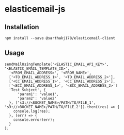 # elasticemail-js

## Installation
``` npm install --save @sarthakj178/elasticemail-client ```

## Usage
```
sendMailUsingTemplate('<ELASTIC_EMAIL_API_KEY>', '<ELASTIC_EMAIL_TEMPLATE_ID>', 
  '<FROM_EMAIL_ADDRESS>', '<FROM_NAME>', 
  ['<TO_EMAIL_ADDRESS_1>', '<TO_EMAIL_ADDRESS_2>'],
  ['<CC_EMAIL_ADDRESS_1>', '<CC_EMAIL_ADDRESS_2>'], 
  ['<BCC_EMAIL_ADDRESS_1>', '<BCC_EMAIL_ADDRESS_2>'] 
  'Test Subject', {
      'param1': 'value1', 
      'param2': 'value2'
  }, ['s3://<BUCKET_NAME>/PATH/TO/FILE_1', 's3://<BUCKET_NAME>/PATH/TO/FILE_2']).then((res) => {
    console.log(res);
  }, (err) => {
    console.error(err);
  }
);
```
